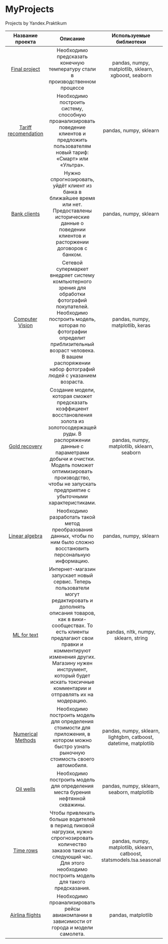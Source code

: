 # MyProjects
Projects by Yandex.Praktikum  

| Название проекта | Описание  | Используемые библиотеки  |
| :---:   | :-: | :-: |
| [Final project](https://github.com/Jeniua/MyProjects/tree/main/final_project)  | Необходимо предсказать конечную температуру стали в производственном процессе | pandas, numpy, matplotlib, sklearn, xgboost, seaborn |
| [Tariff recomendation](https://github.com/Jeniua/MyProjects/tree/main/tariff-recomendation)  | Необходимо построить систему, способную проанализировать поведение клиентов и предложить пользователям новый тариф: «Смарт» или «Ультра». | pandas, numpy, sklearn |
| [Bank clients](https://github.com/Jeniua/MyProjects/tree/main/bank%20clients)  | Нужно спрогнозировать, уйдёт клиент из банка в ближайшее время или нет. Предоставлены исторические данные о поведении клиентов и расторжении договоров с банком. | pandas, numpy, sklearn |
| [Computer Vision](https://github.com/Jeniua/MyProjects/tree/main/Computer%20vision)  | Сетевой супермаркет внедряет систему компьютерного зрения для обработки фотографий покупателей. Необходимо построить модель, которая по фотографии определит приблизительный возраст человека. В вашем распоряжении набор фотографий людей с указанием возраста. | pandas, numpy, matplotlib, keras |
| [Gold recovery](https://github.com/Jeniua/MyProjects/tree/main/Gold)  |Создание модели, которая сможет предсказать коэффициент восстановления золота из золотосодержащей руды. В распоряжении данные с параметрами добычи и очистки. Модель поможет оптимизировать производство, чтобы не запускать предприятие с убыточными характеристиками. | pandas, numpy, matplotlib, sklearn, seaborn |
| [Linear algebra](https://github.com/Jeniua/MyProjects/tree/main/Linear%20algebra)  | Необходимо разработать такой метод преобразования данных, чтобы по ним было сложно восстановить персональную информацию. | pandas, numpy, sklearn |
| [ML for text](https://github.com/Jeniua/MyProjects/tree/main/ML%20for%20text)  | Интернет-магазин запускает новый сервис. Теперь пользователи могут редактировать и дополнять описания товаров, как в вики-сообществах. То есть клиенты предлагают свои правки и комментируют изменения других. Магазину нужен инструмент, который будет искать токсичные комментарии и отправлять их на модерацию. | pandas, nltk, numpy, sklearn, string |
| [Numerical Methods](https://github.com/Jeniua/MyProjects/tree/main/Numerical%20methods)  | Необходимо построить модель для определения стоимости для приложения, в котором можно быстро узнать рыночную стоимость своего автомобиля. | pandas, numpy, sklearn, lightgbm, catboost, datetime, matplotlib |
| [Oil wells](https://github.com/Jeniua/MyProjects/tree/main/Oil%20wells)  | Необходимо построить модель для определения места бурения нефтянной скважины. | pandas, numpy, sklearn, seaborn, matplotlib |
| [Time rows](https://github.com/Jeniua/MyProjects/tree/main/Time%20rows)  | Чтобы привлекать больше водителей в период пиковой нагрузки, нужно спрогнозировать количество заказов такси на следующий час. Для этого необходимо построить модель для такого предсказания. | pandas, numpy, matplotlib, sklearn, catboost, statsmodels.tsa.seasonal |
| [Airlina flights](https://github.com/Jeniua/MyProjects/tree/main/airline%20flights)  | Необходимо проанализировать рейсы авиакомпании в зависимости от города и модели самолета. | pandas, matplotlib |
